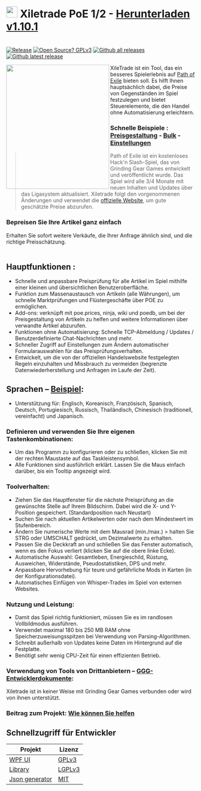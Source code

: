 # <img src="https://i.imgur.com/dhWQgtY.png" width="30" height="30"> Xiletrade PoE 1/2 - [Herunterladen v1.10.1](https://github.com/maxensas/xiletrade/releases/download/1.10.1/Xiletrade_win-x64.7z)  

[<img width="20" height="15" src="https://user-images.githubusercontent.com/62154281/104107842-feae5080-52bf-11eb-8e8f-d8827f1f0334.png">](https://github.com/maxensas/xiletrade)
[<img width="20" height="15" src="https://user-images.githubusercontent.com/62154281/104107838-fd7d2380-52bf-11eb-8d47-f949fd7a3b58.png">](https://github.com/maxensas/xiletrade/blob/master/readme/README.kr.md)
[<img width="20" height="15" src="https://user-images.githubusercontent.com/62154281/104107835-fd7d2380-52bf-11eb-8e08-614b2610eca4.png">](https://github.com/maxensas/xiletrade/blob/master/readme/README.fr.md)
[<img width="20" height="15" src="https://user-images.githubusercontent.com/62154281/104107839-fe15ba00-52bf-11eb-807e-25088a595f33.png">](https://github.com/maxensas/xiletrade/blob/master/readme/README.es.md)
[<img width="20" height="15" src="https://user-images.githubusercontent.com/62154281/104107836-fd7d2380-52bf-11eb-8ba2-bcdc04dab8b9.png">](https://github.com/maxensas/xiletrade/blob/master/readme/README.de.md)
[<img width="20" height="15" src="https://user-images.githubusercontent.com/62154281/104107833-fce48d00-52bf-11eb-896a-c5671965cb51.png">](https://github.com/maxensas/xiletrade/blob/master/readme/README.pt.md)
[<img width="20" height="15" src="https://user-images.githubusercontent.com/62154281/104107837-fd7d2380-52bf-11eb-8df0-091c9d9cc05a.png">](https://github.com/maxensas/xiletrade/blob/master/readme/README.ru.md)
[<img width="20" height="15" src="https://user-images.githubusercontent.com/62154281/104107841-feae5080-52bf-11eb-8ca7-1f402cbf6e5e.png">](https://github.com/maxensas/xiletrade/blob/master/readme/README.th.md)
[<img width="20" height="15" src="https://user-images.githubusercontent.com/62154281/104107840-fe15ba00-52bf-11eb-939e-d98bba60877d.png">](https://github.com/maxensas/xiletrade/blob/master/readme/README.tw.md)
[<img width="20" height="15" src="https://user-images.githubusercontent.com/62154281/104107834-fce48d00-52bf-11eb-8902-02d5a6d457c8.png">](https://github.com/maxensas/xiletrade/blob/master/readme/README.cn.md)
[<img width="20" height="15" src="https://user-images.githubusercontent.com/62154281/222918792-06b9c888-bb96-40af-a27c-68b664fe60b5.png">](https://github.com/maxensas/xiletrade/blob/master/readme/README.jp.md)<br>
[![Release](https://img.shields.io/github/release/maxensas/xiletrade.svg)](https://github.com/maxensas/xiletrade/releases/) 
[![Open Source? GPLv3](https://badgen.net/badge/Open%20Source%20%3F/GPLv3/green?icon=github)](https://github.com/maxensas/xiletrade/tree/master/src)
[![Github all releases](https://img.shields.io/github/downloads/maxensas/xiletrade/total.svg)](https://GitHub.com/maxensas/xiletrade/releases/) [![Github latest release](https://img.shields.io/github/downloads/maxensas/xiletrade/latest/total.svg)](https://GitHub.com/maxensas/xiletrade/releases/)

<img align="left" width="275" height="332" src="https://user-images.githubusercontent.com/62154281/120824871-221cb500-c559-11eb-9958-841dbc26dc90.png">

XileTrade ist ein Tool, das ein besseres Spielerlebnis auf [Path of Exile](https://de.pathofexile.com/) bieten soll. Es hilft Ihnen hauptsächlich dabei, die Preise von Gegenständen im Spiel festzulegen und bietet Steuerelemente, die den Handel ohne Automatisierung erleichtern.
### Schnelle Beispiele : [Preisgestaltung](https://youtu.be/4mP3uOsr8oc) - [Bulk](https://youtu.be/6yuLZXTho-A) - [Einstellungen](https://youtu.be/libdIjrNM-8 )<br>
> Path of Exile ist ein kostenloses Hack'n Slash-Spiel, das von Grinding Gear Games entwickelt und veröffentlicht wurde. Das Spiel wird alle 3/4 Monate mit neuen Inhalten und Updates über das Ligasystem aktualisiert.
> Xiletrade folgt den vorgenommenen Änderungen und verwendet die [offizielle Website](https://de.pathofexile.com/trade/search/), um gute geschätzte Preise abzurufen.

### Bepreisen Sie Ihre Artikel ganz einfach
Erhalten Sie sofort weitere Verkäufe, die Ihrer Anfrage ähnlich sind, und die richtige Preisschätzung.<br> <br>

## Hauptfunktionen :
* Schnelle und anpassbare Preisprüfung für alle Artikel im Spiel mithilfe einer kleinen und übersichtlichen Benutzeroberfläche.
* Funktion zum Massenaustausch von Artikeln (alle Währungen), um schnelle Marktprüfungen und Flüstergeschäfte über POE zu ermöglichen.
* Add-ons: verknüpft mit poe.prices, ninja, wiki und poedb, um bei der Preisgestaltung von Artikeln zu helfen und weitere Informationen über verwandte Artikel abzurufen.
* Funktionen ohne Automatisierung: Schnelle TCP-Abmeldung / Updates / Benutzerdefinierte Chat-Nachrichten und mehr.
* Schneller Zugriff auf Einstellungen zum Ändern automatischer Formularauswahlen für das Preisprüfungsverhalten.
* Entwickelt, um die von der offiziellen Handelswebsite festgelegten Regeln einzuhalten und Missbrauch zu vermeiden (begrenzte Datenwiederherstellung und Anfragen im Laufe der Zeit).

## Sprachen – [Beispiel](https://github.com/maxensas/xiletrade/blob/master/LANGUAGES.md):
* Unterstützung für: Englisch, Koreanisch, Französisch, Spanisch, Deutsch, Portugiesisch, Russisch, Thailändisch, Chinesisch (traditionell, vereinfacht) und Japanisch.

### Definieren und verwenden Sie Ihre eigenen Tastenkombinationen:
* Um das Programm zu konfigurieren oder zu schließen, klicken Sie mit der rechten Maustaste auf das Taskleistensymbol.
* Alle Funktionen sind ausführlich erklärt. Lassen Sie die Maus einfach darüber, bis ein Tooltip angezeigt wird.

### Toolverhalten:
* Ziehen Sie das Hauptfenster für die nächste Preisprüfung an die gewünschte Stelle auf Ihrem Bildschirm. Dabei wird die X- und Y-Position gespeichert. (Standardposition nach Neustart)
* Suchen Sie nach aktuellen Artikelwerten oder nach dem Mindestwert im Stufenbereich.
* Ändern Sie numerische Werte mit dem Mausrad (min./max.) > halten Sie STRG oder UMSCHALT gedrückt, um Dezimalwerte zu erhalten.
* Passen Sie die Deckkraft an und schließen Sie das Fenster automatisch, wenn es den Fokus verliert (klicken Sie auf die obere linke Ecke).
* Automatische Auswahl: Gesamtleben, Energieschild, Rüstung, Ausweichen, Widerstände, Pseudostatistiken, DPS und mehr.
* Anpassbare Hervorhebung für teure und gefährliche Mods in Karten (in der Konfigurationsdatei).
* Automatisches Einfügen von Whisper-Trades im Spiel von externen Websites.

### Nutzung und Leistung:
* Damit das Spiel richtig funktioniert, müssen Sie es im randlosen Vollbildmodus ausführen.
* Verwendet maximal 180 bis 250 MB RAM ohne Speicherzuweisungsspitzen bei Verwendung von Parsing-Algorithmen.
* Schreibt außerhalb von Updates keine Daten im Hintergrund auf die Festplatte.
* Benötigt sehr wenig CPU-Zeit für einen effizienten Betrieb.

### Verwendung von Tools von Drittanbietern – [GGG-Entwicklerdokumente](https://www.pathofexile.com/developer/docs/index#policy):
Xiletrade ist in keiner Weise mit Grinding Gear Games verbunden oder wird von ihnen unterstützt.<br>

### Beitrag zum Projekt: [Wie können Sie helfen](https://github.com/maxensas/xiletrade/blob/master/CONTRIBUTING.md)

## Schnellzugriff für Entwickler
| Projekt | Lizenz |
|---------|---------|
| [WPF UI](https://github.com/maxensas/xiletrade/tree/master/src/Xiletrade) | [GPLv3](https://github.com/maxensas/xiletrade/blob/master/licenses/LICENSE_Xiletrade) |
| [Library](https://github.com/maxensas/xiletrade/tree/master/src/Xiletrade.Library) | [LGPLv3](https://github.com/maxensas/xiletrade/blob/master/licenses/LICENSE_XiletradeLibrary) |
| [Json generator](https://github.com/maxensas/xiletrade/tree/master/src/Xiletrade.Json) | [MIT](https://github.com/maxensas/xiletrade/blob/master/licenses/LICENSE_XiletradeJson) |